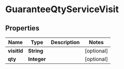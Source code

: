 
# GuaranteeQtyServiceVisit

## Properties
Name | Type | Description | Notes
------------ | ------------- | ------------- | -------------
**visitId** | **String** |  |  [optional]
**qty** | **Integer** |  |  [optional]



